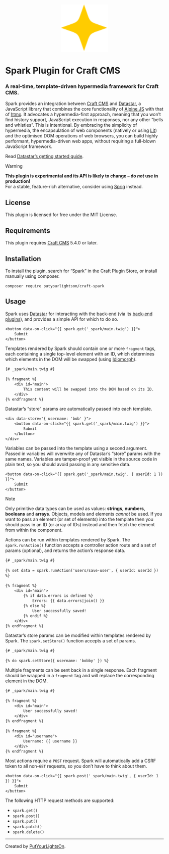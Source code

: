<p align="center"><img width="150" src="https://raw.githubusercontent.com/putyourlightson/craft-spark/refs/heads/develop/src/icon.svg?token=GHSAT0AAAAAABUEIQTWQHGWPSK4IG7LEOUWZYMBAMQ"></p>

# Spark Plugin for Craft CMS

### A real-time, template-driven hypermedia framework for Craft CMS.

Spark provides an integration between [Craft CMS](https://craftcms.com/) and [Datastar](https://data-star.dev), a JavaScript library that combines the core functionality of [Alpine JS](https://alpinejs.dev/) with that of [htmx](https://htmx.org/). It advocates a hypermedia-first approach, meaning that you won’t find history support, JavaScript execution in responses, nor any other “bells and whistles”. This is intentional. By embracing the simplicity of hypermedia, the encapsulation of web components (natively or using [Lit](https://lit.dev/)) and the optimised DOM operations of web browsers, you can build highly performant, hypermedia-driven web apps, without requiring a full-blown JavaScript framework.

Read [Datastar’s getting started guide](https://data-star.dev/guide/getting_started).

> [!WARNING]  
> **This plugin is experimental and its API is likely to change – do _not_ use in production!**  
> For a stable, feature-rich alternative, consider using [Sprig](https://putyourlightson.com/sprig) instead.

## License

This plugin is licensed for free under the MIT License.

## Requirements

This plugin requires [Craft CMS](https://craftcms.com/) 5.4.0 or later.

## Installation

To install the plugin, search for “Spark” in the Craft Plugin Store, or install manually using composer.

```shell
composer require putyourlightson/craft-spark
```

## Usage

Spark uses [Datastar](https://data-star.dev) for interacting with the back-end (via its [back-end plugins](https://data-star.dev/reference/plugins_backend)), and provides a simple API for which to do so.

```twig
<button data-on-click="{{ spark.get('_spark/main.twig') }}">
    Submit
</button>
```

Templates rendered by Spark should contain one or more `fragment` tags, each containing a single top-level element with an ID, which determines which elements in the DOM will be swapped (using [Idiomorph](https://github.com/bigskysoftware/idiomorph)).

```twig
{# _spark/main.twig #}

{% fragment %}
    <div id="main">
        This content will be swapped into the DOM based on its ID.
    </div>
{% endfragment %}
```

Datastar’s “store” params are automatically passed into each template.

```twig
<div data-store="{ username: 'bob' }">
    <button data-on-click="{{ spark.get('_spark/main.twig') }}">
        Submit
    </button>
</div>
```

Variables can be passed into the template using a second argument. Passed in variables will overwrite any of Datastar’s “store” params with the same names. Variables are tamper-proof yet visible in the source code in plain text, so you should avoid passing in any sensitive data.

```twig
<button data-on-click="{{ spark.get('_spark/main.twig', { userId: 1 }) }}">
    Submit
</button>
```

> [!NOTE]  
> Only primitive data types can be used as values: **strings**, **numbers**, **booleans** and **arrays**. Objects, models and elements _cannot_ be used. If you want to pass an element (or set of elements) into the template then you should pass in an ID (or array of IDs) instead and then fetch the element from within the component.

Actions can be run within templates rendered by Spark. The `spark.runAction()` function accepts a controller action route and a set of params (optional), and returns the action’s response data.

```twig
{# _spark/main.twig #}

{% set data = spark.runAction('users/save-user', { userId: userId }) %}

{% fragment %}
    <div id="main">
        {% if data.errors is defined %}
            Errors: {{ data.errors|join() }}
        {% else %}
            User successfully saved!
        {% endif %}
    </div>
{% endfragment %}
```

Datastar’s store params can be modified within templates rendered by Spark. The `spark.setStore()` function accepts a set of params.

```twig
{# _spark/main.twig #}

{% do spark.setStore({ username: 'bobby' }) %}
```

Multiple fragments can be sent back in a single response. Each fragment should be wrapped in a `fragment` tag and will replace the corresponding element in the DOM.

```twig
{# _spark/main.twig #}

{% fragment %}
    <div id="main">
        User successfully saved!
    </div>
{% endfragment %}

{% fragment %}
    <div id="username">
        Username: {{ username }}
    </div>
{% endfragment %}
```

Most actions require a `POST` request. Spark will automatically add a CSRF token to all non-`GET` requests, so you don’t have to think about them.

```twig
<button data-on-click="{{ spark.post('_spark/main.twig', { userId: 1 }) }}">
    Submit
</button>
```

The following HTTP request methods are supported:

- `spark.get()`
- `spark.post()`
- `spark.put()`
- `spark.patch()`
- `spark.delete()`

---

Created by [PutYourLightsOn](https://putyourlightson.com/).
